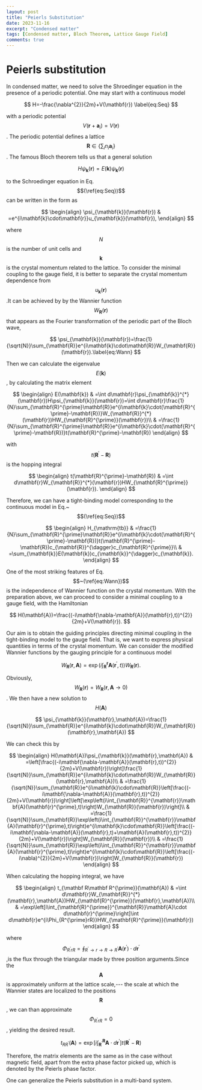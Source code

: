 ```yaml
---
layout: post
title: "Peierls Substitution"
date: 2023-11-16
excerpt: "Condensed matter"
tags: [Condensed matter, Bloch Theorem, Lattice Gauge Field]
comments: true
---
```



# Peierls substitution


In condensed matter, we need to solve the Shroedinger equation in
the presence of a periodic potential. One may start with a continuous
model

$$
H=-\frac{\nabla^{2}}{2m}+V(\mathbf{r})
\label{eq:Seq}
$$

with a periodic potential $$V(\mathbf{r}+\mathbf{a}_{i})=V(\mathbf{r})$$.
The periodic potential defines a lattice $$\mathbf{R}\in\{\sum_{i}n_{i}\mathbf{a}_{i}\}$$.
The famous Bloch theorem tells us that a general solution 

$$
H\psi_{\mathbf{k}}(\mathbf{r})=E(\mathbf{k})\psi_{\mathbf{k}}(\mathbf{r})
$$

to the Schroedinger equation in Eq. $$(\ref{eq:Seq})$$ can be written
in the form as 

$$
\begin{align}
\psi_{\mathbf{k}}(\mathbf{r}) & =e^{i\mathbf{k}\cdot\mathbf{r}}u_{\mathbf{k}}(\mathbf{r}),
\end{align}
$$

where $$N$$ is the number of unit cells and $$\mathbf{k}$$ is the crystal
momentum related to the lattice. To consider the minimal coupling
to the gauge field, it is better to separate the crystal momentum
dependence from $$u_{\mathbf{k}}(\mathbf{r})$$.It can be achieved by
by the Wannier function $$W_{\mathbf{R}}(\mathbf{r})$$ that appears
as the Fourier transformation of the periodic part of the Bloch wave,

$$
\psi_{\mathbf{k}}(\mathbf{r})=\frac{1}{\sqrt{N}}\sum_{\mathbf{R}}e^{i\mathbf{k}\cdot\mathbf{R}}W_{\mathbf{R}}(\mathbf{r}).\label{eq:Wann}
$$

Then we can calculate the eigenvalue $$E(\mathbf{k})$$ , by calculating
the matrix element

$$
\begin{align}
E(\mathbf{k}) & =\int d\mathbf{r}\psi_{\mathbf{k}}^{*}(\mathbf{r})H\psi_{\mathbf{k}}(\mathbf{r})=\int d\mathbf{r}\frac{1}{N}\sum_{\mathbf{R}^{\prime}\mathbf{R}}e^{i\mathbf{k}\cdot(\mathbf{R}^{\prime}-\mathbf{R})}W_{\mathbf{R}}^{*}(\mathbf{r})HW_{\mathbf{R}^{\prime}}(\mathbf{r})\\
 & =\frac{1}{N}\sum_{\mathbf{R}^{\prime}\mathbf{R}}e^{i\mathbf{k}\cdot(\mathbf{R}^{\prime}-\mathbf{R})}t(\mathbf{R}^{\prime}-\mathbf{R})
\end{align}
$$

with $$t(\mathbf{R}^{\prime}-\mathbf{R})$$ is the hopping integral

$$
\begin{align}
t(\mathbf{R}^{\prime}-\mathbf{R}) & =\int d\mathbf{r}W_{\mathbf{R}}^{*}(\mathbf{r})HW_{\mathbf{R}^{\prime}}(\mathbf{r}).
\end{align}
$$

Therefore, we can have a tight-binding model corresponding to the
continuous model in Eq.~$$(\ref{eq:Seq})$$

$$
\begin{align}
H_{\mathrm{tb}} & =\frac{1}{N}\sum_{\mathbf{R}^{\prime}\mathbf{R}}e^{i\mathbf{k}\cdot(\mathbf{R}^{\prime}-\mathbf{R})}t(\mathbf{R}^{\prime}-\mathbf{R})c_{\mathbf{R}}^{\dagger}c_{\mathbf{R}^{\prime}}\\
 & =\sum_{\mathbf{k}}E(\mathbf{k})c_{\mathbf{k}}^{\dagger}c_{\mathbf{k}}.
\end{align}
$$

One of the most striking features of Eq.$$~(\ref{eq:Wann})$$ is the independence
of Wannier function on the crystal momentum. With the preparation
above, we can proceed to consider a minimal coupling to a gauge field,
with the Hamiltonian

$$
H(\mathbf{A})=\frac{(-i\mathbf{\nabla-\mathbf{A}}(\mathbf{r},t))^{2}}{2m}+V(\mathbf{r}).
$$

Our aim is to obtain the guiding principles directing minimal coupling
in the tight-binding model to the gauge field. That is, we want to
express physical quantities in terms of the crystal momentum. We can
consider the modified Wannier functions by the gauging principle for
a continuous model

$$
W_{\mathbf{R}}(\mathbf{r},\mathbf{A})=\exp\left(i\int_{\mathbf{R}}^{\mathbf{r}}\mathbf{A}(\mathbf{r}^{\prime},t)\right)W_{\mathbf{R}}(\mathbf{r}).
$$

Obviously, $$W_{\mathbf{R}}(\mathbf{r})=W_{\mathbf{R}}(\mathbf{r},\mathbf{A}\rightarrow0)$$.
We then have a new solution to $$H(\mathbf{A})$$

$$
\psi_{\mathbf{k}}(\mathbf{r},\mathbf{A})=\frac{1}{\sqrt{N}}\sum_{\mathbf{R}}e^{i\mathbf{k}\cdot\mathbf{R}}W_{\mathbf{R}}(\mathbf{r},\mathbf{A})
$$

We can check this by

$$
\begin{align}
H(\mathbf{A})\psi_{\mathbf{k}}(\mathbf{r},\mathbf{A}) & =\left[\frac{(-i\mathbf{\nabla-\mathbf{A}}(\mathbf{r},t))^{2}}{2m}+V(\mathbf{r})\right]\frac{1}{\sqrt{N}}\sum_{\mathbf{R}}e^{i\mathbf{k}\cdot\mathbf{R}}W_{\mathbf{R}}(\mathbf{r},\mathbf{A})\\
 & =\frac{1}{\sqrt{N}}\sum_{\mathbf{R}}e^{i\mathbf{k}\cdot\mathbf{R}}\left[\frac{(-i\mathbf{\nabla-\mathbf{A}}(\mathbf{r},t))^{2}}{2m}+V(\mathbf{r})\right]\left[\exp\left(i\int_{\mathbf{R}}^{\mathbf{r}}\mathbf{A}(\mathbf{r}^{\prime},t)\right)W_{\mathbf{R}}(\mathbf{r})\right]\\
 & =\frac{1}{\sqrt{N}}\sum_{\mathbf{R}}\exp\left(i\int_{\mathbf{R}}^{\mathbf{r}}\mathbf{A}(\mathbf{r}^{\prime},t)\right)e^{i\mathbf{k}\cdot\mathbf{R}}\left[\frac{(-i\mathbf{\nabla-\mathbf{A}}(\mathbf{r},t)+\mathbf{A}(\mathbf{r},t))^{2}}{2m}+V(\mathbf{r})\right]W_{\mathbf{R}}(\mathbf{r})\\
 & =\frac{1}{\sqrt{N}}\sum_{\mathbf{R}}\exp\left(i\int_{\mathbf{R}}^{\mathbf{r}}\mathbf{A}(\mathbf{r}^{\prime},t)\right)e^{i\mathbf{k}\cdot\mathbf{R}}\left[\frac{(-i\nabla)^{2}}{2m}+V(\mathbf{r})\right]W_{\mathbf{R}}(\mathbf{r})
\end{align}
$$

When calculating the hopping integral, we have 

$$
\begin{align}
t_{\mathbf R\mathbf R^{\prime}}(\mathbf{A}) & =\int d\mathbf{r}W_{\mathbf{R}}^{*}(\mathbf{r},\mathbf{A})HW_{\mathbf{R}^{\prime}}(\mathbf{r},\mathbf{A})\\
 & =\exp\left[i\int_{\mathbf{R}^{\prime}}^{\mathbf{R}}\mathbf{A}\cdot d\mathbf{r}^{\prime}\right]\int d\mathbf{r}e^{i\Phi_{R^{\prime}rR}}HW_{\mathbf{R}^{\prime}}(\mathbf{r})
\end{align}
$$

where $$\Phi_{R^{\prime}rR}=\oint_{R^{\prime}\rightarrow r\rightarrow R\rightarrow R^{\prime}}\mathbf{A}(\mathbf{r}^{\prime})\cdot d\mathbf{r}^{\prime}$$,is
the flux through the triangular made by three position arguments.Since
the $$\mathbf{A}$$ is approximately uniform at the lattice scale,---
the scale at which the Wannier states are localized to the positions
$$\mathbf{R}$$, we can than approximate $$\Phi_{R^{\prime}rR}=0$$, yielding
the desired result.

$$
t_{RR^{\prime}}(\mathbf{A})=\exp\left[i\int_{\mathbf{R}^{\prime}}^{\mathbf{R}}\mathbf{A}\cdot d\mathbf{r}^{\prime}\right]t(\mathbf{R}^{\prime}-\mathbf{R})
$$

Therefore, the matrix elements are the same as in the case without
magnetic field, apart from the extra phase factor picked up, which
is denoted by the Peierls phase factor. 

One can generalize the Peierls substitution in a multi-band system.
